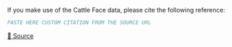 If you make use of the Cattle Face data, please cite the following reference:

``` bibtex
PASTE HERE CUSTOM CITATION FROM THE SOURCE URL
```

[🔗 Source](https://universe.roboflow.com/kstate-kdd/cattle-face-dataset)